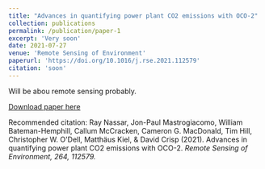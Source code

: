 ```yaml
---
title: "Advances in quantifying power plant CO2 emissions with OCO-2"
collection: publications
permalink: /publication/paper-1
excerpt: 'Very soon'
date: 2021-07-27
venue: 'Remote Sensing of Environment'
paperurl: 'https://doi.org/10.1016/j.rse.2021.112579'
citation: 'soon'
---
```

Will be abou remote sensing probably.

[Download paper here](https://doi.org/10.1016/j.rse.2021.112579)

Recommended citation: Ray Nassar, Jon-Paul Mastrogiacomo, William Bateman-Hemphill, Callum McCracken, Cameron G. MacDonald, Tim Hill, Christopher W. O'Dell, Matthäus Kiel, & David Crisp (2021). Advances in quantifying power plant CO2 emissions with OCO-2. <i>Remote Sensing of Environment, 264, 112579.</i>
